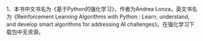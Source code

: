 1、本书中文书名为《基于Python的强化学习》，作者为Andrea Lonza，英文书名为《Reinforcement Learning Algorithms with Python : Learn, understand, and develop smart algorithms for addressing AI challenges》。在强化学习下载包中无资源。
